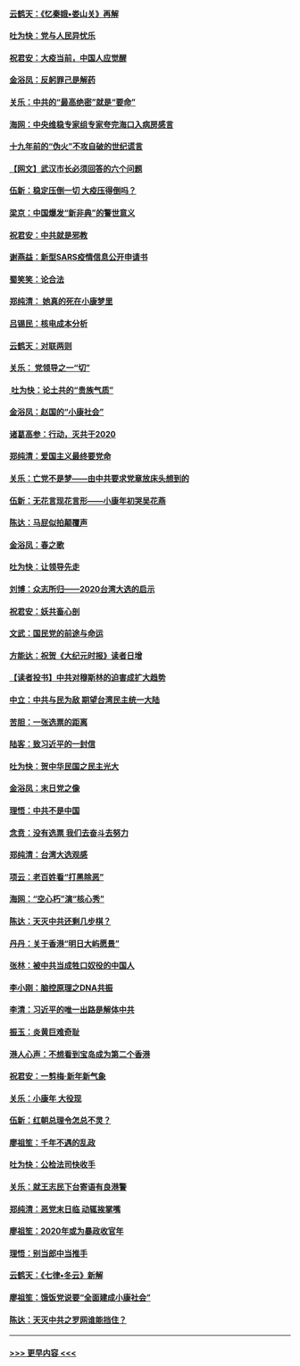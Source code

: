 #### [云鹤天：《忆秦娥▪娄山关》再解](../pages/nsc993/n11824682.md?t=01271555) 
#### [吐为快：党与人民异忧乐](../pages/nsc993/n11824660.md?t=01271555) 
#### [祝君安：大疫当前，中国人应觉醒](../pages/nsc993/n11821946.md?t=01271555) 
#### [金浴凤：反躬罪己是解药](../pages/nsc993/n11820280.md?t=01271555) 
#### [关乐：中共的“最高绝密”就是“要命”](../pages/nsc993/n11816946.md?t=01271555) 
#### [海网：中央维稳专家组专家夸完海口入病房感言](../pages/nsc993/n11815138.md?t=01271555) 
#### [十九年前的“伪火”不攻自破的世纪谎言](../pages/nsc993/n11813238.md?t=01271555) 
#### [【网文】武汉市长必须回答的六个问题](../pages/nsc993/n11813848.md?t=01271555) 
#### [伍新：稳定压倒一切 大疫压得倒吗？](../pages/nsc993/n11812634.md?t=01271555) 
#### [梁京：中国爆发“新非典”的警世意义](../pages/nsc993/n11812554.md?t=01271555) 
#### [祝君安：中共就是邪教](../pages/nsc993/n11812431.md?t=01271555) 
#### [谢燕益：新型SARS疫情信息公开申请书](../pages/nsc993/n11808840.md?t=01271555) 
#### [蜀笑笑：论合法](../pages/nsc993/n11808064.md?t=01271555) 
#### [郑纯清： 她真的死在小康梦里](../pages/nsc993/n11806623.md?t=01271555) 
#### [吕锡民：核电成本分析](../pages/nsc993/n11806284.md?t=01271555) 
#### [云鹤天：对联两则](../pages/nsc993/n11805957.md?t=01271555) 
#### [关乐： 党领导之一“切”](../pages/nsc993/n11804505.md?t=01271555) 
#### [ 吐为快：论土共的“贵族气质”](../pages/nsc993/n11804490.md?t=01271555) 
#### [金浴凤：赵国的“小康社会”](../pages/nsc993/n11804452.md?t=01271555) 
#### [诸葛高参：行动，灭共于2020](../pages/nsc993/n11804120.md?t=01271555) 
#### [郑纯清：爱国主义最终要党命](../pages/nsc993/n11802197.md?t=01271555) 
#### [关乐：亡党不是梦——由中共要求党章放床头想到的](../pages/nsc993/n11802156.md?t=01271555) 
#### [伍新：无花言现花言形——小康年初哭吴花燕](../pages/nsc993/n11800044.md?t=01271555) 
#### [陈达：马屁似拍颠覆声](../pages/nsc993/n11800010.md?t=01271555) 
#### [金浴凤：春之歌](../pages/nsc993/n11797687.md?t=01271555) 
#### [吐为快：让领导先走](../pages/nsc993/n11797512.md?t=01271555) 
#### [刘博：众志所归——2020台湾大选的启示](../pages/nsc993/n11796878.md?t=01271555) 
#### [祝君安：妖共畜心剖](../pages/nsc993/n11794273.md?t=01271555) 
#### [文武：国民党的前途与命运](../pages/nsc993/n11794198.md?t=01271555) 
#### [方能达：祝贺《大纪元时报》读者日增](../pages/nsc993/n11793807.md?t=01271555) 
#### [【读者投书】中共对穆斯林的迫害成扩大趋势](../pages/nsc993/n11791371.md?t=01271555) 
#### [中立：中共与民为敌 期望台湾民主统一大陆](../pages/nsc993/n11790392.md?t=01271555) 
#### [苦胆：一张选票的距离](../pages/nsc993/n11788914.md?t=01271555) 
#### [陆客：致习近平的一封信](../pages/nsc993/n11788867.md?t=01271555) 
#### [吐为快：贺中华民国之民主光大](../pages/nsc993/n11788618.md?t=01271555) 
#### [金浴凤：末日党之像](../pages/nsc993/n11787475.md?t=01271555) 
#### [理悟：中共不是中国](../pages/nsc993/n11787463.md?t=01271555) 
#### [念贲：没有选票  我们去奋斗去努力](../pages/nsc993/n11787398.md?t=01271555) 
#### [郑纯清：台湾大选观感](../pages/nsc993/n11786210.md?t=01271555) 
#### [项云：老百姓看“打黑除恶”](../pages/nsc993/n11785398.md?t=01271555) 
#### [海网：“空心朽”演“核心秀”](../pages/nsc993/n11783874.md?t=01271555) 
#### [陈达：天灭中共还剩几步棋？](../pages/nsc993/n11783719.md?t=01271555) 
#### [丹丹：关于香港“明日大屿愿景”](../pages/nsc993/n11783273.md?t=01271555) 
#### [张林：被中共当成牲口奴役的中国人](../pages/nsc993/n11782397.md?t=01271555) 
#### [李小刚：脑控原理之DNA共振](../pages/nsc993/n11780962.md?t=01271555) 
#### [李清：习近平的唯一出路是解体中共](../pages/nsc993/n11780866.md?t=01271555) 
#### [振玉：炎黄巨难奇耻](../pages/nsc993/n11779632.md?t=01271555) 
#### [港人心声：不想看到宝岛成为第二个香港](../pages/nsc993/n11778817.md?t=01271555) 
#### [祝君安：一剪梅‧新年新气象](../pages/nsc993/n11776340.md?t=01271555) 
#### [关乐：小康年 大役现](../pages/nsc993/n11774213.md?t=01271555) 
#### [伍新：红朝总理令怎总不灵？](../pages/nsc993/n11770813.md?t=01271555) 
#### [廖祖笙：千年不遇的乱政](../pages/nsc993/n11770373.md?t=01271555) 
#### [吐为快：公检法司快收手](../pages/nsc993/n11770359.md?t=01271555) 
#### [关乐：就王志民下台寄语有良港警](../pages/nsc993/n11769903.md?t=01271555) 
#### [郑纯清：恶党末日临 动辄挨掌嘴](../pages/nsc993/n11769356.md?t=01271555) 
#### [廖祖笙：2020年或为暴政收官年](../pages/nsc993/n11768216.md?t=01271555) 
#### [理悟：别当郎中当推手](../pages/nsc993/n11768243.md?t=01271555) 
#### [云鹤天：《七律▪冬云》新解](../pages/nsc993/n11768204.md?t=01271555) 
#### [廖祖笙：饿饭党说要“全面建成小康社会”](../pages/nsc993/n11767482.md?t=01271555) 
#### [陈达：天灭中共之罗网谁能挡住？](../pages/nsc993/n11767465.md?t=01271555) 

----
#### [ >>> 更早内容 <<< ](../indexes/nsc993-earlier.md)
